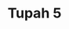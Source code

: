---
title: 'Tupah 5'
description: ''
credit: 'Place Holder'
style: 'Modern'
project: 'Tupah'
type: 'photo'
pathToImage: '/gallery/tupah-5.jpg'
alt: 'Tupah 5'
width: '2160'
height: '1353'
...